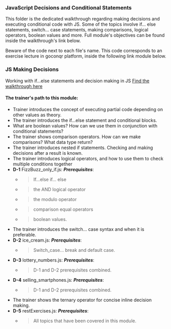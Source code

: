 ### JavaScript Decisions and Conditional Statements

This folder is the dedicated walkthrough regarding making decisions and executing conditional code with JS. Some of the topics involve if... else statements, switch... case statements, making comparisons, logical operators, boolean values and more. Full module's objectives can be found inside the walkthrough's link below.

Beware of the code next to each file's name. This code corresponds to an exercise lecture in goconqr
platform, inside the following link module below.

### JS Making Decisions

Working with if...else statements and decision making in JS [Find the walkthrough here](https://www.goconqr.com/c/59891-js-making-decisions/course_modules/89774-course-s-objectives?)

#### The trainer's path to this module:

* Trainer introduces the concept of executing partial code depending on other values as theory.
* The trainer introduces the if...else statement and conditional blocks.
* What are boolean values? How can we use them in conjunction with conditional statements?
* The trainer shows comparison operators. How can we make comparisons? What data type return?
* The trainer introduces nested if statements. Checking and making decisions after a result is known.
* The trainer introduces logical operators, and how to use them to check multiple conditions together
* **D-1** FizzBuzz_only_if.js: **_Prerequisites_**:
  * >If...else if... else
  * >the AND logical operator
  * >the modulo operator
  * >comparison equal operators
  * >boolean values.
* The trainer introduces the switch... case syntax and when it is preferable.
* **D-2** ice_cream.js: **_Prerequisites_**:
  * >Switch_case... break and default case.
* **D-3** lottery_numbers.js: **_Prerequisites_**:
  * >D-1 and D-2 prerequisites combined.
* **D-4** selling_smartphones.js: **_Prerequisites_**:
  * >D-1 and D-2 prerequisites combined.
* The trainer shows the ternary operator for concise inline decision making.
* **D-5** restExercises.js: **_Prerequisites_**:
  * >All topics that have been covered in this module.
